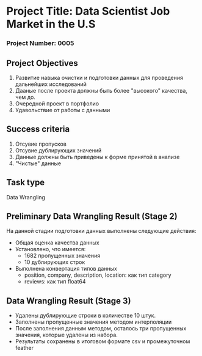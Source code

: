 # Project Title: Data Scientist Job Market in the U.S

### Project Number: 0005

## Project Objectives

1. Развитие навыка очистки и подготовки данных для проведения дальнейших исследований 
2. Дааные после проекта должны быть более "высокого" качества, чем до. 
3. Очередной проект в портфолио 
4. Удавольствие от работы с данными 

## Success criteria

1. Отсувие пропусков 
2. Отсувие дублирующих значений 
3. Данные должны быть приведены к форме принятой в анализе 
4. "Чистые" данные

## Task type

Data Wrangling

##  Preliminary Data Wrangling Result (Stage 2)

На данной стадии подготовки данных выполнены следующие действия:  

- Общая оценка качества данных
- Установлено, что имеется:
    - 1682 пропущенных значения 
    - 10 дублирующих строк 
- Выполнена конвертация типов данных 
    - position, company, description, location: как тип category 
    - reviews: как тип float64

## Data Wrangling Result (Stage 3)

- Удалены дублирующие строки в количестве 10 штук.
- Заполнены пропущенные значения методом интерполяции
- После заполнения данным методом, осталось три пропущенных значения, которые удалены из набора.    
- Результаты сохранены в итоговом формате csv  и промежуточном feather
